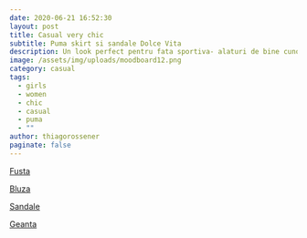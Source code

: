 ```yaml
---
date: 2020-06-21 16:52:30
layout: post
title: Casual very chic
subtitle: Puma skirt si sandale Dolce Vita
description: Un look perfect pentru fata sportiva- alaturi de bine cunoscutul brand Puma, poti duce orice look sportiv spre zona chic.
image: /assets/img/uploads/moodboard12.png
category: casual
tags:
  - girls
  - women
  - chic
  - casual
  - puma
  - ""
author: thiagorossener
paginate: false
---
```

[Fusta](http://bit.do/fF6rQ)

[Bluza](http://bit.do/fF6rX)

[Sandale](http://bit.do/fF6r3)

[Geanta](http://bit.do/fF6r6)
